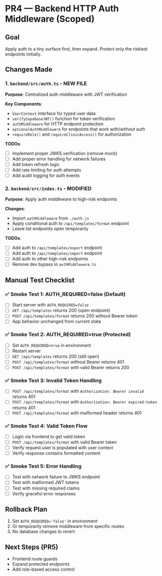 # PR4 — Backend HTTP Auth Middleware (Scoped)

## Goal
Apply auth to a tiny surface first, then expand. Protect only the riskiest endpoints initially.

## Changes Made

### 1. `backend/src/auth.ts` - NEW FILE
**Purpose**: Centralized auth middleware with JWT verification

**Key Components**:
- `UserContext` interface for typed user data
- `verifySupabaseJWT()` function for token verification
- `authMiddleware` for HTTP endpoint protection
- `optionalAuthMiddleware` for endpoints that work with/without auth
- `requireRole()` and `requireClinicAccess()` for authorization

**TODOs**:
- [ ] Implement proper JWKS verification (remove mock)
- [ ] Add proper error handling for network failures
- [ ] Add token refresh logic
- [ ] Add rate limiting for auth attempts
- [ ] Add audit logging for auth events

### 2. `backend/src/index.ts` - MODIFIED
**Purpose**: Apply auth middleware to high-risk endpoints

**Changes**:
- Import `authMiddleware` from `./auth.js`
- Apply conditional auth to `/api/templates/format` endpoint
- Leave list endpoints open temporarily

**TODOs**:
- [ ] Add auth to `/api/templates/export` endpoint
- [ ] Add auth to `/api/templates/import` endpoint  
- [ ] Add auth to other high-risk endpoints
- [ ] Remove dev bypass in `authMiddleware.ts`

## Manual Test Checklist

### ✅ Smoke Test 1: AUTH_REQUIRED=false (Default)
- [ ] Start server with `AUTH_REQUIRED=false`
- [ ] `GET /api/templates` returns 200 (open endpoint)
- [ ] `POST /api/templates/format` returns 200 without Bearer token
- [ ] App behavior unchanged from current state

### ✅ Smoke Test 2: AUTH_REQUIRED=true (Protected)
- [ ] Set `AUTH_REQUIRED=true` in environment
- [ ] Restart server
- [ ] `GET /api/templates` returns 200 (still open)
- [ ] `POST /api/templates/format` without Bearer returns 401
- [ ] `POST /api/templates/format` with valid Bearer returns 200

### ✅ Smoke Test 3: Invalid Token Handling
- [ ] `POST /api/templates/format` with `Authorization: Bearer invalid` returns 401
- [ ] `POST /api/templates/format` with `Authorization: Bearer expired-token` returns 401
- [ ] `POST /api/templates/format` with malformed header returns 401

### ✅ Smoke Test 4: Valid Token Flow
- [ ] Login via frontend to get valid token
- [ ] `POST /api/templates/format` with valid Bearer token
- [ ] Verify request.user is populated with user context
- [ ] Verify response contains formatted content

### ✅ Smoke Test 5: Error Handling
- [ ] Test with network failure to JWKS endpoint
- [ ] Test with malformed JWT tokens
- [ ] Test with missing required claims
- [ ] Verify graceful error responses

## Rollback Plan
1. Set `AUTH_REQUIRED='false'` in environment
2. Or temporarily remove middleware from specific routes
3. No database changes to revert

## Next Steps (PR5)
- Frontend route guards
- Expand protected endpoints
- Add role-based access control
